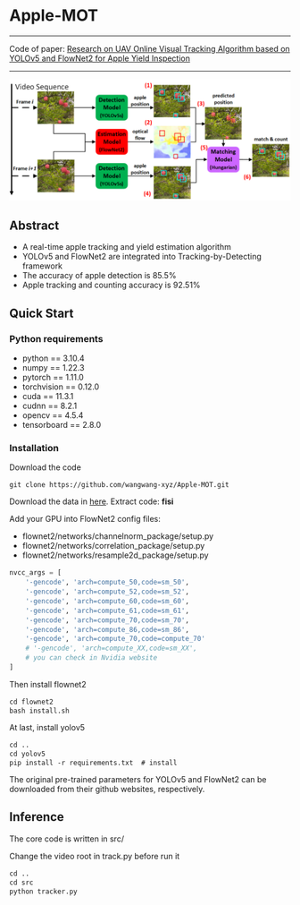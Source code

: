 # Apple-MOT

---

Code of paper: [Research on UAV Online Visual Tracking Algorithm based on YOLOv5 and FlowNet2 for Apple Yield Inspection](https://ieeexplore.ieee.org/document/9903925/)

---

![algorithm architecture](./img/Algorithm%20Architecture.png)

## Abstract

* A real-time apple tracking and yield estimation algorithm
* YOLOv5 and FlowNet2 are integrated into Tracking-by-Detecting framework
* The accuracy of apple detection is 85.5%
* Apple tracking and counting accuracy is 92.51%


## Quick Start
### Python requirements

* python == 3.10.4
* numpy == 1.22.3
* pytorch == 1.11.0
* torchvision == 0.12.0
* cuda == 11.3.1
* cudnn == 8.2.1
* opencv == 4.5.4
* tensorboard == 2.8.0

### Installation

Download the code

```shell
git clone https://github.com/wangwang-xyz/Apple-MOT.git
```

Download the data in [here](https://pan.baidu.com/s/1oJ1AN9TAZK2kKyGwlH_BmQ).
Extract code: **fisi**

Add your GPU into FlowNet2 config files:

* flownet2/networks/channelnorm_package/setup.py
* flownet2/networks/correlation_package/setup.py
* flownet2/networks/resample2d_package/setup.py

```python
nvcc_args = [
    '-gencode', 'arch=compute_50,code=sm_50',
    '-gencode', 'arch=compute_52,code=sm_52',
    '-gencode', 'arch=compute_60,code=sm_60',
    '-gencode', 'arch=compute_61,code=sm_61',
    '-gencode', 'arch=compute_70,code=sm_70',
    '-gencode', 'arch=compute_86,code=sm_86',
    '-gencode', 'arch=compute_70,code=compute_70'
    # '-gencode', 'arch=compute_XX,code=sm_XX',
    # you can check in Nvidia website
]
```

Then install flownet2

```shell
cd flownet2
bash install.sh
```

At last, install yolov5

```shell
cd ..
cd yolov5
pip install -r requirements.txt  # install
```

The original pre-trained parameters for YOLOv5 
and FlowNet2 can be downloaded from their github websites, respectively.

## Inference

The core code is written in src/

Change the video root in track.py before run it
```shell
cd ..
cd src
python tracker.py
```
